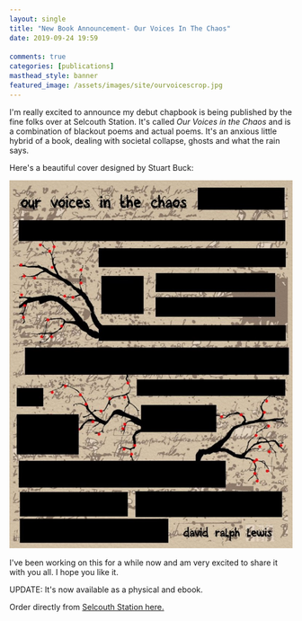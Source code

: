 ```yaml
---  
layout: single  
title: "New Book Announcement- Our Voices In The Chaos"
date: 2019-09-24 19:59  
  
comments: true  
categories: [publications]
masthead_style: banner
featured_image: /assets/images/site/ourvoicescrop.jpg  
---  
```

I'm really excited to announce my debut chapbook is being published by the fine folks over at Selcouth Station. It's called *Our Voices in the Chaos* and is a combination of blackout poems and actual poems. It's an anxious little hybrid of a book, dealing with societal collapse, ghosts and what the rain says.  
<!--more-->  

Here's a beautiful cover designed by Stuart Buck:  

<img src="/assets/images/site/ourvoices.jpg"  class="center">

I've been working on this for a while now and am very excited to share it with you all. I hope you like it.  

UPDATE: It's now available as a physical and ebook.  

Order directly from <a href="https://www.selcouthstation.com/product-page/our-voices-in-the-chaos">Selcouth Station here.</a>  
